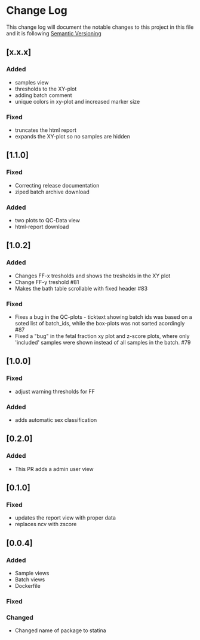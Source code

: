 # Change Log

This change log will document the notable changes to this project in this file and it is following [Semantic Versioning](https://semver.org/)


## [x.x.x]
### Added
- samples view
- thresholds to the XY-plot
- adding batch comment
- unique colors in xy-plot and increased marker size

### Fixed
- truncates the html report
- expands the XY-plot so no samples are hidden

## [1.1.0]

### Fixed
- Correcting release documentation
- ziped batch archive download

### Added
- two plots to QC-Data view
- html-report download


## [1.0.2]

### Added
- Changes FF-x tresholds and shows the tresholds in the XY plot
- Change FF-y treshold #81 
- Makes the bath table scrollable with fixed header #83 

### Fixed
- Fixes a bug in the QC-plots - ticktext showing batch ids was based on a soted list of batch_ids, while the box-plots was not sorted acordingly #87
- Fixed a "bug" in the fetal fraction xy plot and z-score plots, where only 'included' samples were shown instead of all samples in the batch.  #79 

## [1.0.0]

### Fixed
- adjust warning thresholds for FF

### Added
- adds automatic sex classification


## [0.2.0]

### Added
- This PR adds a admin user view


## [0.1.0]

### Fixed
- updates the report view with proper data
- replaces ncv with zscore

## [0.0.4]

### Added
- Sample views
- Batch views
- Dockerfile

### Fixed

### Changed
- Changed name of package to statina
